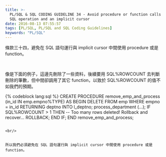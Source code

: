 ```yaml
---
title: >-
  PL/SQL & SQL CODING GUIDELINE 34 - Avoid procedure or function calls between a
  SQL operation and an implicit cursor
date: 2016-08-13 07:55:57
tags: [PL/SQL, PL/SQL and SQL Coding Guidelines]
keywords: "PL/SQL"
---
```


條款三十四，避免在 SQL 語句運行與 implicit cursor 中間使用 procedure 或是 function。  

<!-- More -->

<br/>


像是下面的例子，這邊先刪除了一些資料，後續要用 SQL%ROWCOUNT 去判斷刪除的筆數，但中間卻調用了其它 function，以致於 SQL%ROWCOUNT 的值不如我們的預期。  

{% codeblock lang:sql %}
CREATE PROCEDURE remove_emp_and_process (in_id IN emp.empno%TYPE) 
AS 
BEGIN 
    DELETE FROM emp 
        WHERE empno = in_id 
    RETURNING deptno INTO l_deptno; 
    process_department (...); 
    IF SQL%ROWCOUNT > 1 
    THEN 
        -- Too many rows deleted! Rollback and recover... 
        ROLLBACK; 
    END IF; 
END remove_emp_and_process;
```

<br/>


所以我們必須避免在 SQL 語句運行與 implicit cursor 中間使用 procedure 或是 function。
